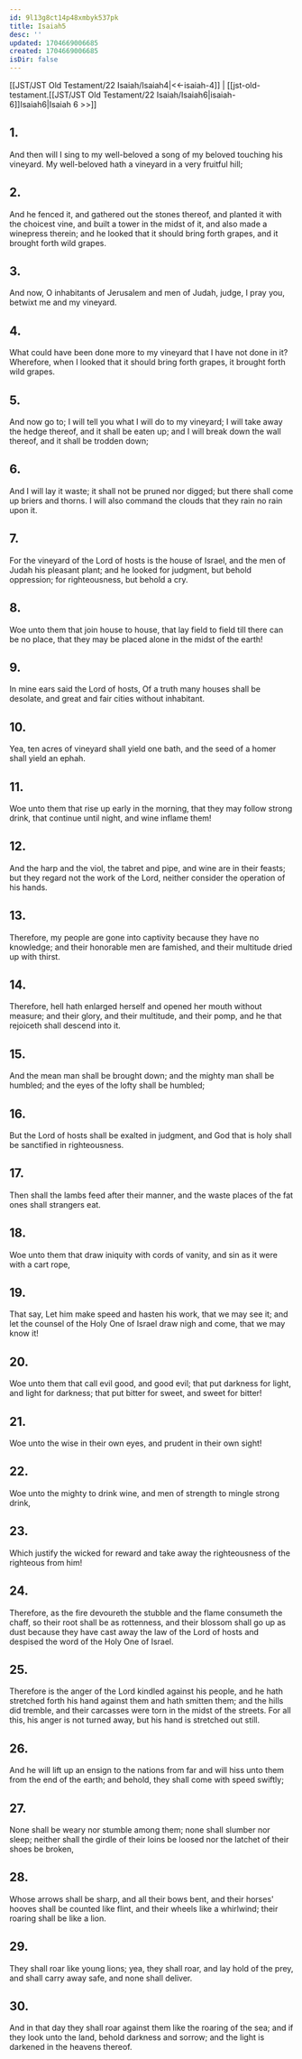 ```yaml
---
id: 9l13g8ct14p48xmbyk537pk
title: Isaiah5
desc: ''
updated: 1704669006685
created: 1704669006685
isDir: false
---
```

[[JST/JST Old Testament/22 Isaiah/Isaiah4|<<-isaiah-4]] | [[jst-old-testament.[[JST/JST Old Testament/22 Isaiah/Isaiah6|isaiah-6]]Isaiah6|Isaiah 6 >>]]
## 1.
And then will I sing to my well-beloved a song of my beloved touching his vineyard. My well-beloved hath a vineyard in a very fruitful hill;
## 2.
And he fenced it, and gathered out the stones thereof, and planted it with the choicest vine, and built a tower in the midst of it, and also made a winepress therein; and he looked that it should bring forth grapes, and it brought forth wild grapes.
## 3.
And now, O inhabitants of Jerusalem and men of Judah, judge, I pray you, betwixt me and my vineyard.
## 4.
What could have been done more to my vineyard that I have not done in it? Wherefore, when I looked that it should bring forth grapes, it brought forth wild grapes.
## 5.
And now go to; I will tell you what I will do to my vineyard; I will take away the hedge thereof, and it shall be eaten up; and I will break down the wall thereof, and it shall be trodden down;
## 6.
And I will lay it waste; it shall not be pruned nor digged; but there shall come up briers and thorns. I will also command the clouds that they rain no rain upon it.
## 7.
For the vineyard of the Lord of hosts is the house of Israel, and the men of Judah his pleasant plant; and he looked for judgment, but behold oppression; for righteousness, but behold a cry.
## 8.
Woe unto them that join house to house, that lay field to field till there can be no place, that they may be placed alone in the midst of the earth!
## 9.
In mine ears said the Lord of hosts, Of a truth many houses shall be desolate, and great and fair cities without inhabitant.
## 10.
Yea, ten acres of vineyard shall yield one bath, and the seed of a homer shall yield an ephah.
## 11.
Woe unto them that rise up early in the morning, that they may follow strong drink, that continue until night, and wine inflame them!
## 12.
And the harp and the viol, the tabret and pipe, and wine are in their feasts; but they regard not the work of the Lord, neither consider the operation of his hands.
## 13.
Therefore, my people are gone into captivity because they have no knowledge; and their honorable men are famished, and their multitude dried up with thirst.
## 14.
Therefore, hell hath enlarged herself and opened her mouth without measure; and their glory, and their multitude, and their pomp, and he that rejoiceth shall descend into it.
## 15.
And the mean man shall be brought down; and the mighty man shall be humbled; and the eyes of the lofty shall be humbled;
## 16.
But the Lord of hosts shall be exalted in judgment, and God that is holy shall be sanctified in righteousness.
## 17.
Then shall the lambs feed after their manner, and the waste places of the fat ones shall strangers eat.
## 18.
Woe unto them that draw iniquity with cords of vanity, and sin as it were with a cart rope,
## 19.
That say, Let him make speed and hasten his work, that we may see it; and let the counsel of the Holy One of Israel draw nigh and come, that we may know it!
## 20.
Woe unto them that call evil good, and good evil; that put darkness for light, and light for darkness; that put bitter for sweet, and sweet for bitter!
## 21.
Woe unto the wise in their own eyes, and prudent in their own sight!
## 22.
Woe unto the mighty to drink wine, and men of strength to mingle strong drink,
## 23.
Which justify the wicked for reward and take away the righteousness of the righteous from him!
## 24.
Therefore, as the fire devoureth the stubble and the flame consumeth the chaff, so their root shall be as rottenness, and their blossom shall go up as dust because they have cast away the law of the Lord of hosts and despised the word of the Holy One of Israel.
## 25.
Therefore is the anger of the Lord kindled against his people, and he hath stretched forth his hand against them and hath smitten them; and the hills did tremble, and their carcasses were torn in the midst of the streets. For all this, his anger is not turned away, but his hand is stretched out still.
## 26.
And he will lift up an ensign to the nations from far and will hiss unto them from the end of the earth; and behold, they shall come with speed swiftly;
## 27.
None shall be weary nor stumble among them; none shall slumber nor sleep; neither shall the girdle of their loins be loosed nor the latchet of their shoes be broken,
## 28.
Whose arrows shall be sharp, and all their bows bent, and their horses\' hooves shall be counted like flint, and their wheels like a whirlwind; their roaring shall be like a lion.
## 29.
They shall roar like young lions; yea, they shall roar, and lay hold of the prey, and shall carry away safe, and none shall deliver.
## 30.
And in that day they shall roar against them like the roaring of the sea; and if they look unto the land, behold darkness and sorrow; and the light is darkened in the heavens thereof.

